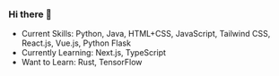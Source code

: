 ### Hi there 👋

<!--
**euouae682/euouae682** is a ✨ _special_ ✨ repository because its `README.md` (this file) appears on your GitHub profile.

Here are some ideas to get you started:

- 🔭 I’m currently working on ...
- 🌱 I’m currently learning ...
- 👯 I’m looking to collaborate on ...
- 🤔 I’m looking for help with ...
- 💬 Ask me about ...
- 📫 How to reach me: ...
- 😄 Pronouns: ...
- ⚡ Fun fact: ...
-->

- Current Skills: Python, Java, HTML+CSS, JavaScript, Tailwind CSS, React.js, Vue.js, Python Flask
- Currently Learning: Next.js, TypeScript
- Want to Learn: Rust, TensorFlow
